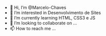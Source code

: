 - 👋 Hi, I’m @Marcelo-Chaves
- 👀 I’m interested in Desenvolvimento de Sites
- 🌱 I’m currently learning HTML, CSS3 e JS
- 💞️ I’m looking to collaborate on ...
- 📫 How to reach me ...

<!---
Marcelo-Chaves/Marcelo-Chaves is a ✨ special ✨ repository because its `README.md` (this file) appears on your GitHub profile.
You can click the Preview link to take a look at your changes.
--->

